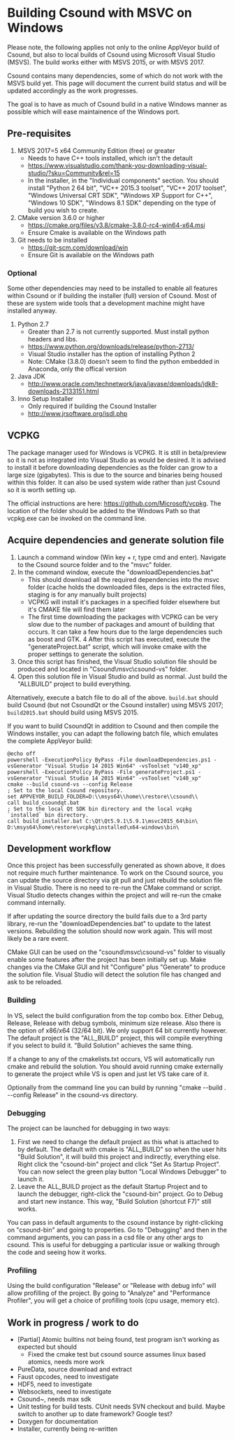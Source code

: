 # Building Csound with MSVC on Windows

Please note, the following applies not only to the online AppVeyor build of Csound, but also to local builds of Csound using Microsoft Visual Studio (MSVS). The build works either with MSVS 2015, or with MSVS 2017.

Csound contains many dependencies, some of which do not work with the MSVS build yet. This page will document the current build status and will be updated accordingly as the work progresses. 

The goal is to have as much of Csound build in a native Windows manner as possible which will ease maintainence of the Windows port.

## Pre-requisites

1. MSVS 2017=5 x64 Community Edition (free) or greater 
    * Needs to have C++ tools installed, which isn't the detault
    * https://www.visualstudio.com/thank-you-downloading-visual-studio/?sku=Community&rel=15
    * In the installer, in the "Individual components" section. You should install "Python 2 64 bit", "VC++ 2015.3 toolset", "VC++ 2017 toolset", "Windows Universal CRT SDK", "Windows XP Support for C++", "Windows 10 SDK", "Windows 8.1 SDK" depending on the type of build you wish to create.
2. CMake version 3.6.0 or higher
    * https://cmake.org/files/v3.8/cmake-3.8.0-rc4-win64-x64.msi
    * Ensure Cmake is available on the Windows path
3. Git needs to be installed 
    * https://git-scm.com/download/win
    * Ensure Git is available on the Windows path

### Optional

Some other dependencies may need to be installed to enable all features within Csound or if building the installer (full) version of Csound. Most of these are system wide tools that a development machine might have installed anyway.

1. Python 2.7
    * Greater than 2.7 is not currently supported. Must install python headers and libs.
    * https://www.python.org/downloads/release/python-2713/
    * Visual Studio installer has the option of installing Python 2
    * Note: CMake (3.8.0) doesn't seem to find the python embedded in Anaconda, only the offical version
2. Java JDK
    * http://www.oracle.com/technetwork/java/javase/downloads/jdk8-downloads-2133151.html
3. Inno Setup Installer
    * Only required if building the Csound Installer
    * http://www.jrsoftware.org/isdl.php

## VCPKG 
The package manager used for Windows is VCPKG. It is still in beta/preview so it is not as integrated into Visual Studio as would be desired. It is advised to install it before downloading dependencies as the folder can grow to a large size (gigabytes). This is due to the source and binaries being housed within this folder. It can also be used system wide rather than just Csound so it is worth setting up.

The official instructions are here: https://github.com/Microsoft/vcpkg. The location of the folder should be added to the Windows Path so that vcpkg.exe can be invoked on the command line.

## Acquire dependencies and generate solution file
1. Launch a command window (Win key + r, type cmd and enter). Navigate to the Csound source folder and to the "msvc" folder.
2. In the command window, execute the "downloadDependencies.bat" 
    * This should download all the required dependencies into the msvc folder (cache holds the downloaded files, deps is the extracted files, staging is for any manually built projects)
    * VCPKG will install it's packages in a specified folder elsewhere but it's CMAKE file will find them later
    * The first time downloading the packages with VCPKG can be very slow due to the number of packages and amount of building that occurs. It can take a few hours due to the large dependencies such as boost and GTK.
4  After this script has executed, execute the "generateProject.bat" script, which will invoke cmake with the proper settings to generate the solution.
4. Once this script has finished, the Visual Studio solution file should be produced and located in "Csound\msvc\csound-vs" folder.
5. Open this solution file in Visual Studio and build as normal. Just build the "ALLBUILD" project to build everything.

Alternatively, execute a batch file to do all of the above. `build.bat` should build Csound (but not CsoundQt or the Csound installer) using MSVS 2017; `build2015.bat` should build using MSVS 2015.

If you want to build CsoundQt in addition to Csound and then compile the Windows installer, you can adapt the following batch file, which emulates the complete AppVeyor build:

```
@echo off
powershell -ExecutionPolicy ByPass -File downloadDependencies.ps1 -vsGenerator "Visual Studio 14 2015 Win64" -vsToolset "v140_xp"
powershell -ExecutionPolicy ByPass -File generateProject.ps1 -vsGenerator "Visual Studio 14 2015 Win64" -vsToolset "v140_xp"
cmake --build csound-vs --config Release
; Set to the local Csound repository.
set APPVEYOR_BUILD_FOLDER=D:\\msys64\\home\\restore\\csound\\
call build_csoundqt.bat
; Set to the local Qt SDK bin directory and the local vcpkg `installed` bin directory.
call build_installer.bat C:\Qt\Qt5.9.1\5.9.1\msvc2015_64\bin\ D:\msys64\home\restore\vcpkg\installed\x64-windows\bin\

```

## Development workflow
Once this project has been successfully generated as shown above, it does not require much further maintenance. To work on the Csound source, you can update the source directory via git pull and just rebuild the solution file in Visual Studio. There is no need to re-run the CMake command or script. Visual Studio detects changes within the project and will re-run the cmake command internally. 

If after updating the source directory the build fails due to a 3rd party library, re-run the "downloadDependencies.bat" to update to the latest versions. Rebuilding the solution should now work again. This will most likely be a rare event.

CMake GUI can be used on the "csound\msvc\csound-vs" folder to visually enable some features after the project has been initially set up. Make changes via the CMake GUI and hit "Configure" plus "Generate" to produce the solution file. Visual Studio will detect the solution file has changed and ask to be reloaded.

### Building 
In VS, select the build configuration from the top combo box. Either Debug, Release, Release with debug symbols, minimum size release. Also there is the option of x86/x64 (32/64 bit). We only support 64 bit currently however. The default project is the "ALL_BUILD" project, this will compile everything if you select to build it. "Build Solution" achieves the same thing. 

If a change to any of the cmakelists.txt occurs, VS will automatically run cmake and rebuild the solution. You should avoid running cmake externally to generate the project while VS is open and just let VS take care of it.

Optionally from the command line you can build by running "cmake --build . --config Release" in the csound-vs directory.

### Debugging 
The project can be launched for debugging in two ways:
1. First we need to change the default project as this what is attached to by default. The default with cmake is "ALL_BUILD" so when the user hits "Build Solution", it will build this project and indirectly, everything else. Right click the "csound-bin" project and click "Set As Startup Project". You can now select the green play button "Local Windows Debugger" to launch it. 
2. Leave the ALL_BUILD project as the default Startup Project and to launch the debugger, right-click the "csound-bin" project. Go to Debug and start new instance. This way, "Build Solution (shortcut F7)" still works.

You can pass in default arguments to the csound instance by right-clicking on "csound-bin" and going to properties. Go to "Debugging" and then in the command arguments, you can pass in a csd file or any other args to csound. This is useful for debugging a particular issue or walking through the code and seeing how it works.

### Profiling
Using the build configuration "Release" or "Release with debug info" will allow profilling of the project. By going to "Analyze" and "Performance Profiler", you will get a choice of profilling tools (cpu usage, memory etc).

## Work in progress / work to do
 - [Partial] Atomic builtins not being found, test program isn't working as expected but should
   * Fixed the cmake test but csound source assumes linux based atomics, needs more work
 - PureData, source download and extract
 - Faust opcodes, need to investigate
 - HDF5, need to investigate
 - Websockets, need to investigate
 - Csound~, needs max sdk
 - Unit testing for build tests. CUnit needs SVN checkout and build. Maybe switch to another up to date framework? Google test?
 - Doxygen for documentation
 - Installer, currently being re-written
